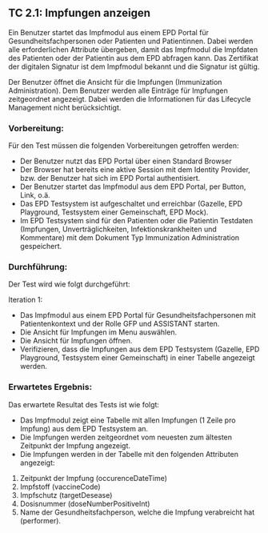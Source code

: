 ## TC 2.1: Impfungen anzeigen
Ein Benutzer startet das Impfmodul aus einem EPD Portal für Gesundheitsfachpersonen oder Patienten und Patientinnen.  Dabei werden alle erforderlichen Attribute übergeben, damit das Impfmodul die Impfdaten des Patienten oder der Patientin aus dem EPD abfragen kann. Das Zertifikat der digitalen Signatur ist dem Impfmodul bekannt und die Signatur ist gültig.

Der Benutzer öffnet die Ansicht für die Impfungen (Immunization Administration). Dem Benutzer werden alle Einträge für Impfungen zeitgeordnet angezeigt. Dabei werden die Informationen für das Lifecycle Management nicht berücksichtigt.


### Vorbereitung:

Für den Test müssen die folgenden Vorbereitungen getroffen werden:
- Der Benutzer nutzt das EPD Portal über einen Standard Browser
- Der Browser hat bereits eine aktive Session mit dem Identity Provider, bzw. der Benutzer hat sich im EPD Portal authentisiert.
- Der Benutzer startet das Impfmodul aus dem EPD Portal, per Button, Link, o.ä.  
- Das EPD Testsystem ist aufgeschaltet und erreichbar (Gazelle, EPD Playground, Testsystem einer Gemeinschaft, EPD Mock).
- Im EPD Testsystem sind für den Patienten oder die Patientin Testdaten (Impfungen, Unverträglichkeiten, Infektionskrankheiten und Kommentare) mit dem Dokument Typ Immunization Administration gespeichert.


### Durchführung:

Der Test wird wie folgt durchgeführt:

Iteration 1:
- Das Impfmodul aus einem EPD Portal für Gesundheitsfachpersonen mit Patientenkontext und der Rolle GFP und ASSISTANT starten.
- Die Ansicht für Impfungen im Menu auswählen.
- Die Ansicht für Impfungen öffnen.
- Verifizieren, dass die Impfungen aus dem EPD Testsystem (Gazelle, EPD Playground, Testsystem einer Gemeinschaft) in einer Tabelle angezeigt werden.


### Erwartetes Ergebnis:

Das erwartete Resultat des Tests ist wie folgt:
- Das Impfmodul zeigt eine Tabelle mit allen Impfungen (1 Zeile pro Impfung) aus dem EPD Testsystem an.
- Die Impfungen werden zeitgeordnet vom neuesten zum ältesten Zeitpunkt der Impfung angezeigt.  
- Die Impfungen werden in der Tabelle mit den folgenden Attributen angezeigt:
1. Zeitpunkt der Impfung (occurenceDateTime)
2. Impfstoff (vaccineCode)
3. Impfschutz (targetDesease)
4. Dosisnummer (doseNumberPositiveInt)
5. Name der Gesundheitsfachperson, welche die Impfung verabreicht hat (performer).
